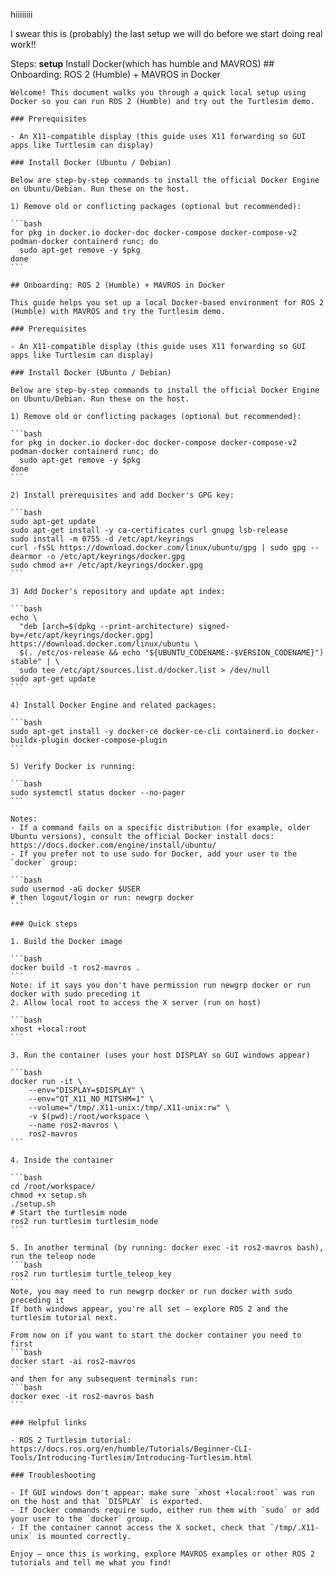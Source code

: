 hiiiiiiii

I swear this is (probably) the last setup we will do before we start doing real work!!

Steps:
    **setup**
    Install Docker(which has humble and MAVROS)
    ## Onboarding: ROS 2 (Humble) + MAVROS in Docker

    Welcome! This document walks you through a quick local setup using Docker so you can run ROS 2 (Humble) and try out the Turtlesim demo.

    ### Prerequisites

    - An X11-compatible display (this guide uses X11 forwarding so GUI apps like Turtlesim can display)

    ### Install Docker (Ubuntu / Debian)

    Below are step-by-step commands to install the official Docker Engine on Ubuntu/Debian. Run these on the host.

    1) Remove old or conflicting packages (optional but recommended):

    ```bash
    for pkg in docker.io docker-doc docker-compose docker-compose-v2 podman-docker containerd runc; do
      sudo apt-get remove -y $pkg
    done
    ```

    ## Onboarding: ROS 2 (Humble) + MAVROS in Docker

    This guide helps you set up a local Docker-based environment for ROS 2 (Humble) with MAVROS and try the Turtlesim demo.

    ### Prerequisites

    - An X11-compatible display (this guide uses X11 forwarding so GUI apps like Turtlesim can display)

    ### Install Docker (Ubuntu / Debian)

    Below are step-by-step commands to install the official Docker Engine on Ubuntu/Debian. Run these on the host.

    1) Remove old or conflicting packages (optional but recommended):

    ```bash
    for pkg in docker.io docker-doc docker-compose docker-compose-v2 podman-docker containerd runc; do
      sudo apt-get remove -y $pkg
    done
    ```

    2) Install prerequisites and add Docker's GPG key:

    ```bash
    sudo apt-get update
    sudo apt-get install -y ca-certificates curl gnupg lsb-release
    sudo install -m 0755 -d /etc/apt/keyrings
    curl -fsSL https://download.docker.com/linux/ubuntu/gpg | sudo gpg --dearmor -o /etc/apt/keyrings/docker.gpg
    sudo chmod a+r /etc/apt/keyrings/docker.gpg
    ```

    3) Add Docker's repository and update apt index:

    ```bash
    echo \
      "deb [arch=$(dpkg --print-architecture) signed-by=/etc/apt/keyrings/docker.gpg] https://download.docker.com/linux/ubuntu \
      $(. /etc/os-release && echo "${UBUNTU_CODENAME:-$VERSION_CODENAME}") stable" | \
      sudo tee /etc/apt/sources.list.d/docker.list > /dev/null
    sudo apt-get update
    ```

    4) Install Docker Engine and related packages:

    ```bash
    sudo apt-get install -y docker-ce docker-ce-cli containerd.io docker-buildx-plugin docker-compose-plugin
    ```

    5) Verify Docker is running:

    ```bash
    sudo systemctl status docker --no-pager
    ```

    Notes:
    - If a command fails on a specific distribution (for example, older Ubuntu versions), consult the official Docker install docs: https://docs.docker.com/engine/install/ubuntu/
    - If you prefer not to use sudo for Docker, add your user to the `docker` group:

    ```bash
    sudo usermod -aG docker $USER
    # then logout/login or run: newgrp docker
    ```

    ### Quick steps

    1. Build the Docker image

    ```bash
    docker build -t ros2-mavros .
    ```
    Note: if it says you don't have permission run newgrp docker or run docker with sudo preceding it
    2. Allow local root to access the X server (run on host)

    ```bash
    xhost +local:root
    ```

    3. Run the container (uses your host DISPLAY so GUI windows appear)

    ```bash
    docker run -it \
        --env="DISPLAY=$DISPLAY" \
        --env="QT_X11_NO_MITSHM=1" \
        --volume="/tmp/.X11-unix:/tmp/.X11-unix:rw" \
        -v $(pwd):/root/workspace \
        --name ros2-mavros \
        ros2-mavros
    ```

    4. Inside the container

    ```bash
    cd /root/workspace/
    chmod +x setup.sh
    ./setup.sh
    # Start the turtlesim node
    ros2 run turtlesim turtlesim_node
    ```

    5. In another terminal (by running: docker exec -it ros2-mavros bash), run the teleop node
    ```bash
    ros2 run turtlesim turtle_teleop_key
    ```
    Note, you may need to run newgrp docker or run docker with sudo preceding it
    If both windows appear, you're all set — explore ROS 2 and the turtlesim tutorial next.

    From now on if you want to start the docker container you need to first
    ```bash
    docker start -ai ros2-mavros
    ```
    and then for any subsequent terminals run:
    ```bash
    docker exec -it ros2-mavros bash
    ```

    ### Helpful links

    - ROS 2 Turtlesim tutorial: https://docs.ros.org/en/humble/Tutorials/Beginner-CLI-Tools/Introducing-Turtlesim/Introducing-Turtlesim.html

    ### Troubleshooting

    - If GUI windows don't appear: make sure `xhost +local:root` was run on the host and that `DISPLAY` is exported.
    - If Docker commands require sudo, either run them with `sudo` or add your user to the `docker` group.
    - If the container cannot access the X socket, check that `/tmp/.X11-unix` is mounted correctly.

    Enjoy — once this is working, explore MAVROS examples or other ROS 2 tutorials and tell me what you find!